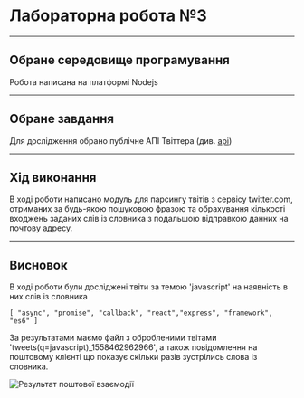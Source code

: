 # Лабораторна робота №3

----
## Обране середовище програмування 
Робота написана на платформі Nodejs

----
## Обранe завдання
Для дослідження обрано публічне АПІ Твіттера
(див. [арі](https://developer.twitter.com/en/docs/tweets/search/api-reference/get-search-tweets.html))


----
## Хід виконання 
В ході роботи написано модуль для парсингу твітів з сервісу twitter.com, отриманих за будь-якою пошуковою фразою та обрахування кількості входжень заданих слів із словника з подальшою відправкою данних на почтову адресу.



----
## Висновок
В ході роботи були досліджені твіти за темою 'javascript' на наявність в них слів із словника
```    
[ "async", "promise", "callback", "react","express", "framework", "es6" ]
````

За результатами маємо файл з обробленими твітами 'tweets(q=javascript)_1558462962966', а також повідомлення на поштовому клієнті що показує скільки разів зустрілись слова із словника.

![Результат поштової взаємодії](https://github.com/illya-s/web_analytics/blob/master/lab3/Screenshot_2019-05-21_21-23-12.png)